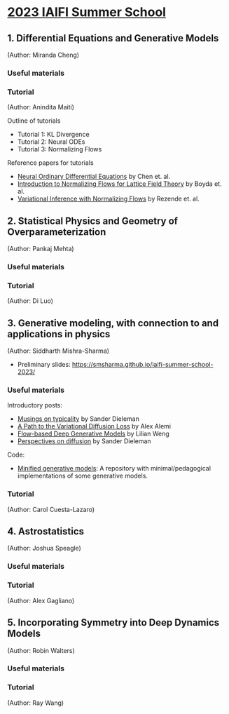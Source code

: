 # [2023 IAIFI Summer School](https://iaifi.org/phd-summer-school.html)

## 1. Differential Equations and Generative Models
(Author: Miranda Cheng)

### Useful materials

### Tutorial
(Author: Anindita Maiti)

Outline of tutorials
- Tutorial 1: KL Divergence
- Tutorial 2: Neural ODEs 
- Tutorial 3: Normalizing Flows

Reference papers for tutorials
- [Neural Ordinary Differential Equations](https://arxiv.org/pdf/1806.07366.pdf) by Chen et. al.
- [Introduction to Normalizing Flows for Lattice Field Theory](https://arxiv.org/abs/2101.08176) by Boyda et. al.
- [Variational Inference with Normalizing Flows](https://arxiv.org/abs/1505.05770) by Rezende et. al.


## 2. Statistical Physics and Geometry of Overparameterization
(Author: Pankaj Mehta)

### Useful materials

### Tutorial
(Author: Di Luo)


## 3. Generative modeling, with connection to and applications in physics
(Author: Siddharth Mishra-Sharma)

- Preliminary slides: https://smsharma.github.io/iaifi-summer-school-2023/

### Useful materials

Introductory posts:
- [Musings on typicality](https://sander.ai/2020/09/01/typicality.html) by Sander Dieleman
- [A Path to the Variational Diffusion Loss](https://blog.alexalemi.com/diffusion.html) by Alex Alemi
- [Flow-based Deep Generative Models](https://lilianweng.github.io/posts/2018-10-13-flow-models/) by Lilian Weng
- [Perspectives on diffusion](https://sander.ai/2023/07/20/perspectives.html) by Sander Dieleman

Code:
- [Minified generative models](https://github.com/smsharma/minified-generative-models): A repository with minimal/pedagogical implementations of some generative models.

### Tutorial
(Author: Carol Cuesta-Lazaro)


## 4. Astrostatistics
(Author: Joshua Speagle)

### Useful materials

### Tutorial
(Author: Alex Gagliano)


## 5. Incorporating Symmetry into Deep Dynamics Models
(Author: Robin Walters)

### Useful materials

### Tutorial
(Author: Ray Wang)
